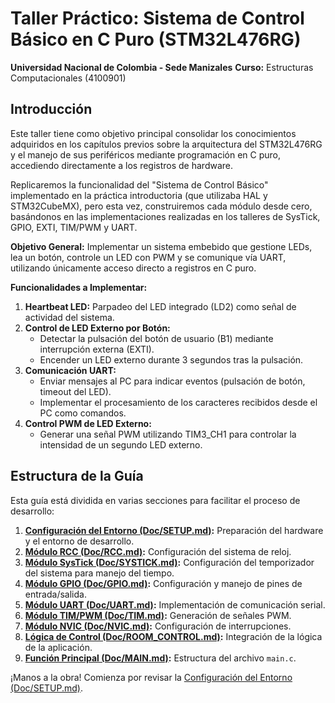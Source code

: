 # Taller Práctico: Sistema de Control Básico en C Puro (STM32L476RG)

**Universidad Nacional de Colombia - Sede Manizales**
**Curso:** Estructuras Computacionales (4100901)

## Introducción

Este taller tiene como objetivo principal consolidar los conocimientos adquiridos en los capítulos previos sobre la arquitectura del STM32L476RG y el manejo de sus periféricos mediante programación en C puro, accediendo directamente a los registros de hardware.

Replicaremos la funcionalidad del "Sistema de Control Básico" implementado en la práctica introductoria (que utilizaba HAL y STM32CubeMX), pero esta vez, construiremos cada módulo desde cero, basándonos en las implementaciones realizadas en los talleres de SysTick, GPIO, EXTI, TIM/PWM y UART.

**Objetivo General:**
Implementar un sistema embebido que gestione LEDs, lea un botón, controle un LED con PWM y se comunique vía UART, utilizando únicamente acceso directo a registros en C puro.

**Funcionalidades a Implementar:**
1.  **Heartbeat LED:** Parpadeo del LED integrado (LD2) como señal de actividad del sistema.
2.  **Control de LED Externo por Botón:**
    *   Detectar la pulsación del botón de usuario (B1) mediante interrupción externa (EXTI).
    *   Encender un LED externo durante 3 segundos tras la pulsación.
3.  **Comunicación UART:**
    *   Enviar mensajes al PC para indicar eventos (pulsación de botón, timeout del LED).
    *   Implementar el procesamiento de los caracteres recibidos desde el PC como comandos.
4.  **Control PWM de LED Externo:**
    *   Generar una señal PWM utilizando TIM3_CH1 para controlar la intensidad de un segundo LED externo.

## Estructura de la Guía

Esta guía está dividida en varias secciones para facilitar el proceso de desarrollo:

1.  **[Configuración del Entorno (Doc/SETUP.md)](Doc/SETUP.md):** Preparación del hardware y el entorno de desarrollo.
2.  **[Módulo RCC (Doc/RCC.md)](Doc/RCC.md):** Configuración del sistema de reloj.
3.  **[Módulo SysTick (Doc/SYSTICK.md)](Doc/SYSTICK.md):** Configuración del temporizador del sistema para manejo del tiempo.
4.  **[Módulo GPIO (Doc/GPIO.md)](Doc/GPIO.md):** Configuración y manejo de pines de entrada/salida.
5.  **[Módulo UART (Doc/UART.md)](Doc/UART.md):** Implementación de comunicación serial.
6.  **[Módulo TIM/PWM (Doc/TIM.md)](Doc/TIM.md):** Generación de señales PWM.
7.  **[Módulo NVIC (Doc/NVIC.md)](Doc/NVIC.md):** Configuración de interrupciones.
8.  **[Lógica de Control (Doc/ROOM_CONTROL.md)](Doc/ROOM_CONTROL.md):** Integración de la lógica de la aplicación.
9. **[Función Principal (Doc/MAIN.md)](Doc/MAIN.md):** Estructura del archivo `main.c`.

¡Manos a la obra! Comienza por revisar la [Configuración del Entorno (Doc/SETUP.md)](Doc/SETUP.md).